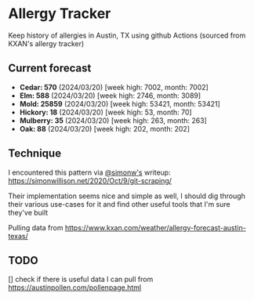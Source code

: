 # Allergy Tracker

Keep history of allergies in Austin, TX using github Actions (sourced from KXAN's allergy tracker)

## Current forecast
<!-- INJECT FORECAST -->
- **Cedar: 570** (2024/03/20)  [week high: 7002, month: 7002]
- **Elm: 588** (2024/03/20)  [week high: 2746, month: 3089]
- **Mold: 25859** (2024/03/20)  [week high: 53421, month: 53421]
- **Hickory: 18** (2024/03/20)  [week high: 53, month: 70]
- **Mulberry: 35** (2024/03/20)  [week high: 263, month: 263]
- **Oak: 88** (2024/03/20)  [week high: 202, month: 202]
<!-- END INJECT FORECAST -->

## Technique

I encountered this pattern via [@simonw's](https://github.com/simonw) writeup: https://simonwillison.net/2020/Oct/9/git-scraping/

Their implementation seems nice and simple as well, I should dig through their various use-cases for it and find other useful tools that I'm sure they've built

Pulling data from https://www.kxan.com/weather/allergy-forecast-austin-texas/

## TODO

[] check if there is useful data I can pull from https://austinpollen.com/pollenpage.html
